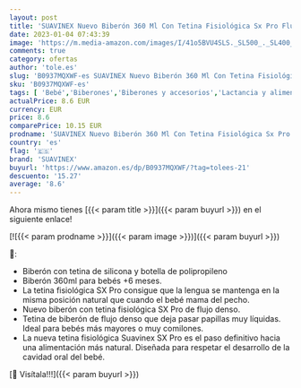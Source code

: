 ```yaml
---
layout: post
title: 'SUAVINEX Nuevo Biberón 360 Ml Con Tetina Fisiológica Sx Pro Flujo Denso  Para Bebés +6 Meses  Amarillo  307092  color Amarillo  360 ml  108 g'
date: 2023-01-04 07:43:39
image: 'https://m.media-amazon.com/images/I/41o5BVU4SLS._SL500_._SL400_.jpg'
comments: true
category: ofertas
author: 'tole.es'
slug: 'B0937MQXWF-es SUAVINEX Nuevo Biberón 360 Ml Con Tetina Fisiológica Sx...'
sku: 'B0937MQXWF-es'
tags: [ 'Bebé','Biberones','Biberones y accesorios','Lactancia y alimentación','bebés','biberón','suavinex','🇪🇸', ]
actualPrice: 8.6 EUR
currency: EUR
price: 8.6
comparePrice: 10.15 EUR
prodname: 'SUAVINEX Nuevo Biberón 360 Ml Con Tetina Fisiológica Sx Pro Flujo Denso  Para Bebés +6 Meses  Amarillo  307092  color Amarillo  360 ml  108 g'
country: 'es'
flag: '🇪🇸'
brand: 'SUAVINEX'
buyurl: 'https://www.amazon.es/dp/B0937MQXWF/?tag=tolees-21'
descuento: '15.27'
average: '8.6'
---
```


Ahora mismo tienes [{{< param title >}}]({{< param buyurl >}}) en el siguiente enlace!

[![{{< param prodname >}}]({{< param image >}})]({{< param buyurl >}})

🔎:

- Biberón con tetina de silicona y botella de polipropileno
- Biberón 360ml para bebés +6 meses.
- La tetina fisiológica SX Pro consigue que la lengua se mantenga en la misma posición natural que cuando el bebé mama del pecho.
- Nuevo biberón con tetina fisiológica SX Pro de flujo denso.
- Tetina de biberón de flujo denso que deja pasar papillas muy líquidas. Ideal para bebés más mayores o muy comilones.
- La nueva tetina fisiológica Suavinex SX Pro es el paso definitivo hacia una alimentación más natural. Diseñada para respetar el desarrollo de la cavidad oral del bebé.

[🛒 Visítala!!!]({{< param buyurl >}})
